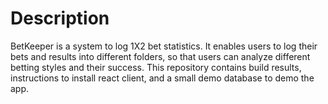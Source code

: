 # Description
BetKeeper is a system to log 1X2 bet statistics. It enables users to log their bets and results into different folders, so that users can analyze different betting styles and their success.
This repository contains build results, instructions to install react client, and a small demo database to demo the app.
